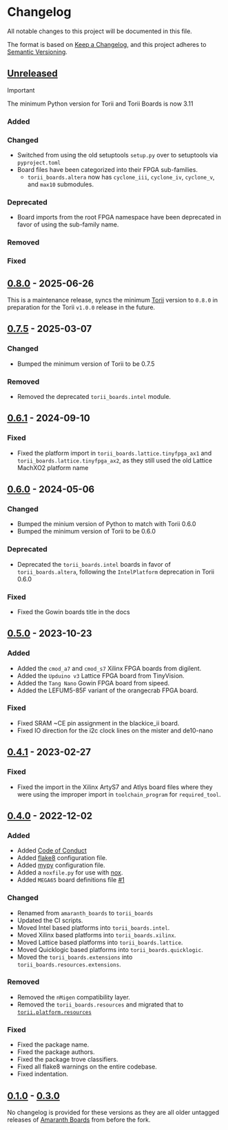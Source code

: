 <!-- markdownlint-disable MD024 -->
# Changelog

All notable changes to this project will be documented in this file.

The format is based on [Keep a Changelog](https://keepachangelog.com/en/1.0.0/),
and this project adheres to [Semantic Versioning](https://semver.org/spec/v2.0.0.html).

<!--
Unreleased template stuff

## [Unreleased]
### Added
### Changed
### Deprecated
### Removed
### Fixed
### Security
-->

## [Unreleased]

> [!IMPORTANT]
> The minimum Python version for Torii and Torii Boards is now 3.11

### Added

### Changed

- Switched from using the old setuptools `setup.py` over to setuptools via `pyproject.toml`
- Board files have been categorized into their FPGA sub-families.
  - `torii_boards.altera` now has `cyclone_iii`, `cyclone_iv`, `cyclone_v`, and `max10` submodules.

### Deprecated

- Board imports from the root FPGA namespace have been deprecated in favor of using the sub-family name.

### Removed

### Fixed

## [0.8.0] - 2025-06-26

This is a maintenance release, syncs the minimum [Torii] version to `0.8.0` in preparation for
the Torii `v1.0.0` release in the future.

## [0.7.5] - 2025-03-07

### Changed

- Bumped the minimum version of Torii to be 0.7.5

### Removed

- Removed the deprecated `torii_boards.intel` module.

## [0.6.1] - 2024-09-10

### Fixed

- Fixed the platform import in `torii_boards.lattice.tinyfpga_ax1` and `torii_boards.lattice.tinyfpga_ax2`, as they still used the old Lattice MachXO2 platform name

## [0.6.0] - 2024-05-06

### Changed

- Bumped the minium version of Python to match with Torii 0.6.0
- Bumped the minimum version of Torii to be 0.6.0

### Deprecated

- Deprecated the `torii_boards.intel` boards in favor of `torii_boards.altera`, following the `IntelPlatform` deprecation in Torii 0.6.0

### Fixed

- Fixed the Gowin boards title in the docs

## [0.5.0] - 2023-10-23

### Added

- Added the `cmod_a7` and `cmod_s7` Xilinx FPGA boards from digilent.
- Added the `Upduino v3` Lattice FPGA board from TinyVision.
- Added the `Tang Nano` Gowin FPGA board from sipeed.
- Added the LEFUM5-85F variant of the orangecrab FPGA board.

### Fixed

- Fixed SRAM ~CE pin assignment in the blackice_ii board.
- Fixed IO direction for  the i2c clock lines on the mister and de10-nano

## [0.4.1] - 2023-02-27

### Fixed

- Fixed the import in the Xilinx ArtyS7 and Atlys board files where they were using the improper import in `toolchain_program` for `required_tool`.

## [0.4.0] - 2022-12-02

### Added

- Added [Code of Conduct](https://github.com/shrine-maiden-heavy-industries/torii-boards/blob/main/CODE_OF_CONDUCT.md)
- Added [flake8](https://flake8.pycqa.org/en/latest/) configuration file.
- Added [mypy](https://mypy-lang.org/) configuration file.
- Added a `noxfile.py` for use with [nox](https://nox.thea.codes/en/stable/).
- Added `MEGA65` board definitions file [#1](https://github.com/shrine-maiden-heavy-industries/torii-boards/pull/1)

### Changed

- Renamed from `amaranth_boards` to `torii_boards`
- Updated the CI scripts.
- Moved Intel based platforms into `torii_boards.intel`.
- Moved Xilinx based platforms into `torii_boards.xilinx`.
- Moved Lattice based platforms into `torii_boards.lattice`.
- Moved Quicklogic based platforms into `torii_boards.quicklogic`.
- Moved the `torii_boards.extensions` into `torii_boards.resources.extensions`.

### Removed

- Removed the `nMigen` compatibility layer.
- Removed the `torii_boards.resources` and migrated that to [`torii.platform.resources`](https://github.com/shrine-maiden-heavy-industries/torii-hdl/tree/main/torii/platform/resources)

### Fixed

- Fixed the package name.
- Fixed the package authors.
- Fixed the package trove classifiers.
- Fixed all flake8 warnings on the entire codebase.
- Fixed indentation.

## [0.1.0] - [0.3.0]

No changelog is provided for these versions as they are all older untagged releases of [Amaranth Boards](https://github.com/amaranth-lang/amaranth-boards) from before the fork.

[unreleased]: https://github.com/shrine-maiden-heavy-industries/torii-boards/compare/v0.8.0...main
[0.8.0]: https://github.com/shrine-maiden-heavy-industries/torii-boards/compare/v0.7.5...v0.8.0
[0.7.5]: https://github.com/shrine-maiden-heavy-industries/torii-boards/compare/v0.6.1...v0.7.5
[0.6.1]: https://github.com/shrine-maiden-heavy-industries/torii-boards/compare/v0.6.0...v0.6.1
[0.6.0]: https://github.com/shrine-maiden-heavy-industries/torii-boards/compare/v0.5.0...v0.6.0
[0.5.0]: https://github.com/shrine-maiden-heavy-industries/torii-boards/compare/v0.4.1...v0.5.0
[0.4.1]: https://github.com/shrine-maiden-heavy-industries/torii-boards/compare/v0.4.0...v0.4.1
[0.4.0]: https://github.com/shrine-maiden-heavy-industries/torii-boards/compare/amaranth-fork...v0.4.0
[0.3.0]: https://github.com/shrine-maiden-heavy-industries/torii-boards/compare/amaranth-fork...main
[0.1.0]: https://github.com/shrine-maiden-heavy-industries/torii-boards/compare/amaranth-fork...main
[Torii]: https://github.com/shrine-maiden-heavy-industries/torii-hdl
